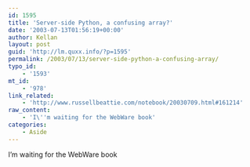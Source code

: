 ```yaml
---
id: 1595
title: 'Server-side Python, a confusing array?'
date: '2003-07-13T01:56:19+00:00'
author: Kellan
layout: post
guid: 'http://lm.quxx.info/?p=1595'
permalink: /2003/07/13/server-side-python-a-confusing-array/
typo_id:
    - '1593'
mt_id:
    - '978'
link_related:
    - 'http://www.russellbeattie.com/notebook/20030709.html#161214'
raw_content:
    - 'I\''m waiting for the WebWare book'
categories:
    - Aside
---
```


I’m waiting for the WebWare book